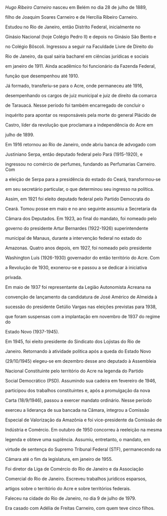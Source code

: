 

*Hugo Ribeiro Carneiro* nasceu em Belém no dia 28 de julho de 1889,

filho de Joaquim Soares Carneiro e de Hercília Ribeiro Carneiro.



Estudou no Rio de Janeiro, então Distrito Federal, inicialmente no

Ginásio Nacional (hoje Colégio Pedro II) e depois no Ginásio São Bento e

no Colégio Bôscoli. Ingressou a seguir na Faculdade Livre de Direito do

Rio de Janeiro, da qual sairia bacharel em ciências jurídicas e sociais

em janeiro de 1911. Ainda acadêmico foi funcionário da Fazenda Federal,

função que desempenhou até 1910.



Já formado, transferiu-se para o Acre, onde permaneceu até 1916,

desempenhando os cargos de juiz municipal e juiz de direito da comarca

de Tarauacá. Nesse período foi também encarregado de concluir o

inquérito para apontar os responsáveis pela morte do general Plácido de

Castro, líder da revolução que proclamara a independência do Acre em

julho de 1899.



Em 1916 retornou ao Rio de Janeiro, onde abriu banca de advogado com

Justiniano Serpa, então deputado federal pelo Pará (1915-1920), e

ingressou no comércio de perfumes, fundando as Perfumarias Carneiro. Com

a eleição de Serpa para a presidência do estado do Ceará, transformou-se

em seu secretário particular, o que determinou seu ingresso na política.

Assim, em 1921 foi eleito deputado federal pelo Partido Democrata do

Ceará. Tomou posse em maio e no ano seguinte assumiu a Secretaria da

Câmara dos Deputados. Em 1923, ao final do mandato, foi nomeado pelo

governo do presidente Artur Bernardes (1922-1926) superintendente

municipal de Manaus, durante a intervenção federal no estado do

Amazonas. Quatro anos depois, em 1927, foi nomeado pelo presidente

Washington Luís (1926-1930) governador do então território do Acre. Com

a Revolução de 1930, exonerou-se e passou a se dedicar à iniciativa

privada.



Em maio de 1937 foi representante da Legião Autonomista Acreana na

convenção de lançamento da candidatura de José Américo de Almeida à

sucessão do presidente Getúlio Vargas nas eleições previstas para 1938,

que foram suspensas com a implantação em novembro de 1937 do regime do

Estado Novo (1937-1945).



Em 1945, foi eleito presidente do Sindicato dos Lojistas do Rio de

Janeiro. Retornando à atividade política após a queda do Estado Novo

(29/10/1945) elegeu-se em dezembro desse ano deputado à Assembleia

Nacional Constituinte pelo território do Acre na legenda do Partido

Social Democrático (PSD). Assumindo sua cadeira em fevereiro de 1946,

participou dos trabalhos constituintes e, após a promulgação da nova

Carta (18/9/1946), passou a exercer mandato ordinário. Nesse período

exerceu a liderança de sua bancada na Câmara, integrou a Comissão

Especial de Valorização da Amazônia e foi vice-presidente da Comissão de

Indústria e Comércio. Em outubro de 1950 concorreu à reeleição na mesma

legenda e obteve uma suplência. Assumiu, entretanto, o mandato, em

virtude de sentença do Supremo Tribunal Federal (STF), permanecendo na

Câmara até o fim da legislatura, em janeiro de 1955.



Foi diretor da Liga de Comércio do Rio de Janeiro e da Associação

Comercial do Rio de Janeiro. Escreveu trabalhos jurídicos esparsos,

artigos sobre o território do Acre e sobre territórios federais.



Faleceu na cidade do Rio de Janeiro, no dia 9 de julho de 1979.



Era casado com Adélia de Freitas Carneiro, com quem teve cinco filhos.



